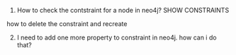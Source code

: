 1. How to check the contstraint for a node in neo4j?
SHOW CONSTRAINTS

how to delete the constraint and recreate

2. I need to add one more property to constraint in neo4j. how can i do that?
